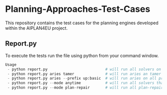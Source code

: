 # Planning-Approaches-Test-Cases
This repository contains the test cases for the planning engines developed within the AIPLAN4EU project.

## Report.py
To execute the tests run the file using python from your command window.
```python
Usage
 - python report.py                          # will run all solvers on all all problems
 - python report.py aries tamer              # will run aries an tamer on all problems they support 
 - python report.py aries --prefix up:basic  # will run aries on all problems whose name starts with "up:basic" """)
 - python report.py --mode anytime           # will run all solvers that support anytime on all problems
 - python report.py --mode plan-repair       # will run all plan-repairers on all problems (only lpg and numeric for now)
```